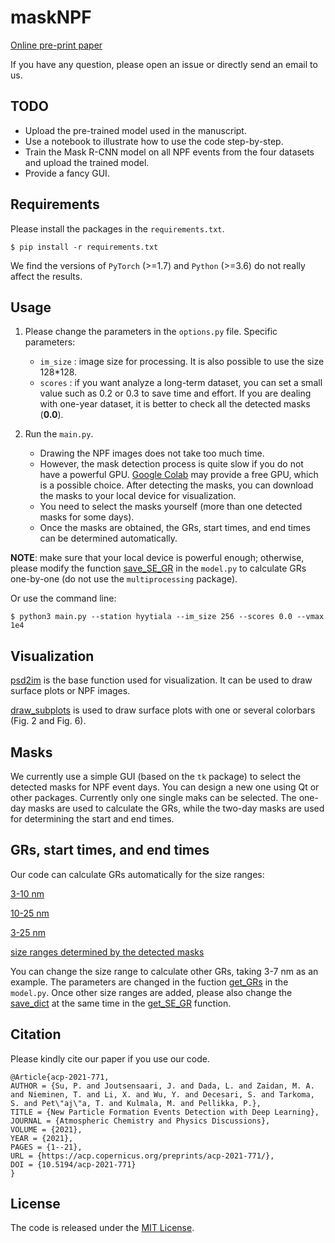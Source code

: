 # maskNPF

[Online pre-print paper](https://acp.copernicus.org/preprints/acp-2021-771/)

If you have any question, please open an issue or directly send an email to us.


## TODO
- Upload the pre-trained model used in the manuscript.
- Use a notebook to illustrate how to use the code step-by-step.
- Train the Mask R-CNN model on all NPF events from the four datasets and upload the trained model.
- Provide a fancy GUI.

## Requirements
Please install the packages in the `requirements.txt`.

```
$ pip install -r requirements.txt
```
We find the versions of `PyTorch` (>=1.7) and `Python` (>=3.6) do not really affect the results. 

## Usage

1. Please change the parameters in the `options.py` file. Specific parameters:

    - `im_size` : image size for processing. It is also possible to use the size 128*128. 
    - `scores`  : if you want analyze a long-term dataset, you can set a small value such as 0.2 or 0.3 to save time and effort. If you are dealing with one-year dataset, it is better to check all the detected masks (**0.0**).

2. Run the `main.py`. 

    - Drawing the NPF images does not take too much time.
    - However, the mask detection process is quite slow if you do not have a powerful GPU. [Google Colab](https://colab.research.google.com/notebooks/intro.ipynb?utm_source=scs-index#) may provide a free GPU, which is a possible choice. After detecting the masks, you can download the masks to your local device for visualization.
    - You need to select the masks yourself (more than one detected masks for some days).
    - Once the masks are obtained, the GRs, start times, and end times can be determined automatically.

**NOTE**: make sure that your local device is powerful enough; otherwise, please modify the function [save_SE_GR](https://github.com/cvvsu/maskNPF/blob/a959edf04f794d70e7ef8979494e8f36e317326e/model.py#L285) in the `model.py` to calculate GRs one-by-one (do not use the `multiprocessing` package).

Or use the command line:
```
$ python3 main.py --station hyytiala --im_size 256 --scores 0.0 --vmax 1e4
```


## Visualization 

[psd2im](https://github.com/cvvsu/maskNPF/blob/a9fba694765864962c8de1e3e7336c4d9dbb30d2/utils/utils.py#L18) is the base function used for visualization. It can be used to draw surface plots or NPF images.

[draw_subplots](https://github.com/cvvsu/maskNPF/blob/a9fba694765864962c8de1e3e7336c4d9dbb30d2/utils/utils.py#L148) is used to draw surface plots with one or several colorbars (Fig. 2 and Fig. 6).


## Masks

We currently use a simple GUI (based on the `tk` package) to select the detected masks for NPF event days. You can design a new one using Qt or other packages. Currently only one single maks can be selected. The one-day masks are used to calculate the GRs, while the two-day masks are used for determining the start and end times.

## GRs, start times, and end times

Our code can calculate GRs automatically for the size ranges: 

[3-10 nm](https://github.com/cvvsu/maskNPF/blob/a959edf04f794d70e7ef8979494e8f36e317326e/model.py#L249)

[10-25 nm](https://github.com/cvvsu/maskNPF/blob/a959edf04f794d70e7ef8979494e8f36e317326e/model.py#L250)

[3-25 nm](https://github.com/cvvsu/maskNPF/blob/a959edf04f794d70e7ef8979494e8f36e317326e/model.py#L253)

[size ranges determined by the detected masks](https://github.com/cvvsu/maskNPF/blob/a7c188f64e8329e0ae50ec23936158e4c89e07b0/model.py#L254)

You can change the size range to calculate other GRs, taking 3-7 nm as an example. The parameters are changed in the fuction [get_GRs](https://github.com/cvvsu/maskNPF/blob/a959edf04f794d70e7ef8979494e8f36e317326e/model.py#L239) in the `model.py`. Once other size ranges are added, please also change the [save_dict](https://github.com/cvvsu/maskNPF/blob/a959edf04f794d70e7ef8979494e8f36e317326e/model.py#L274) at the same time in the [get_SE_GR](https://github.com/cvvsu/maskNPF/blob/a959edf04f794d70e7ef8979494e8f36e317326e/model.py#L257) function.



## Citation
Please kindly cite our paper if you use our code.

```
@Article{acp-2021-771,
AUTHOR = {Su, P. and Joutsensaari, J. and Dada, L. and Zaidan, M. A. and Nieminen, T. and Li, X. and Wu, Y. and Decesari, S. and Tarkoma, S. and Pet\"aj\"a, T. and Kulmala, M. and Pellikka, P.},
TITLE = {New Particle Formation Events Detection with Deep Learning},
JOURNAL = {Atmospheric Chemistry and Physics Discussions},
VOLUME = {2021},
YEAR = {2021},
PAGES = {1--21},
URL = {https://acp.copernicus.org/preprints/acp-2021-771/},
DOI = {10.5194/acp-2021-771}
}
```

## License

The code is released under the [MIT License](https://github.com/cvvsu/maskNPF/blob/main/LICENSE). 
